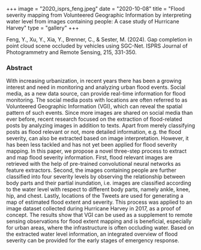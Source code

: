 +++
image = "2020_isprs_feng.jpeg"
date = "2020-10-08"
title = "Flood severity mapping from Volunteered Geographic Information by interpreting water level from images containing people: A case study of Hurricane Harvey"
type = "gallery"
+++

Feng, Y., Xu, Y., Xia, Y., Brenner, C., & Sester, M. (2024). Gap completion in point cloud scene occluded by vehicles using SGC-Net. ISPRS Journal of Photogrammetry and Remote Sensing, 215, 331-350.

### Abstract

With increasing urbanization, in recent years there has been a growing interest and need in monitoring and analyzing urban flood events. Social media, as a new data source, can provide real-time information for flood monitoring. The social media posts with locations are often referred to as Volunteered Geographic Information (VGI), which can reveal the spatial pattern of such events. Since more images are shared on social media than ever before, recent research focused on the extraction of flood-related posts by analyzing images in addition to texts. Apart from merely classifying posts as flood relevant or not, more detailed information, e.g. the flood severity, can also be extracted based on image interpretation. However, it has been less tackled and has not yet been applied for flood severity mapping.
In this paper, we propose a novel three-step process to extract and map flood severity information. First, flood relevant images are retrieved with the help of pre-trained convolutional neural networks as feature extractors. Second, the images containing people are further classified into four severity levels by observing the relationship between body parts and their partial inundation, i.e. images are classified according to the water level with respect to different body parts, namely ankle, knee, hip, and chest. Lastly, locations of the Tweets are used for generating a map of estimated flood extent and severity. This process was applied to an image dataset collected during Hurricane Harvey in 2017, as a proof of concept. The results show that VGI can be used as a supplement to remote sensing observations for flood extent mapping and is beneficial, especially for urban areas, where the infrastructure is often occluding water. Based on the extracted water level information, an integrated overview of flood severity can be provided for the early stages of emergency response.
